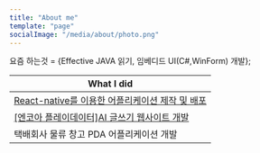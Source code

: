 ```yaml
---
title: "About me"
template: "page"
socialImage: "/media/about/photo.png"
---
```



요즘 하는것 = {Effective JAVA 읽기, 임베디드 UI(C#,WinForm) 개발};


|What I did|
|----|
|<a target="_blank" href="../portfolio1/portfolio1.html">React-native를 이용한 어플리케이션 제작 및 배포</a>|
|<a target="_blank" href="../portfolio2/portfolio2.html">[엔코아 플레이데이터]AI 글쓰기 웹사이트 개발</a>|
|택배회사 물류 창고 PDA 어플리케이션 개발|